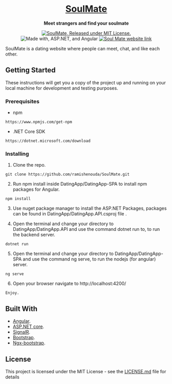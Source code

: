 <h1 align="center">
  <a href="http://ramishenouda-001-site1.itempurl.com/">
    SoulMate
  </a>
</h1>

<p align="center">
  <strong>Meet strangers and find your soulmate</strong><br>
</p>

<p align="center">
  <a href="https://github.com/ramishenouda/SoulMate/blob/master/LICENSE">
    <img src="https://img.shields.io/badge/license-MIT-blue.svg" alt="SoulMate, Released under MIT License." />
  </a>
  <img src="https://img.shields.io/badge/Made%20with-ASP.net & Angular-1f425f.svg" alt="Made with, ASP.NET, and Angular" />
  <a href="http://soulmate.azurewebsites.net/">
    <img src="https://img.shields.io/badge/Website-SoulMate-brightgreen.svg" alt="Soul Mate website link" />
  </a>
</p>

SoulMate is a dating website where people can meet, chat, and like each other.

## Getting Started

These instructions will get you a copy of the project up and running on your local machine for development and testing purposes.

### Prerequisites

- npm

```
https://www.npmjs.com/get-npm
```

- .NET Core SDK

```
https://dotnet.microsoft.com/download
```

### Installing

1. Clone the repo.

```
git clone https://github.com/ramishenouda/SoulMate.git
```

2. Run npm install inside DatingApp/DatingApp-SPA to install npm packages for Angular.

```
npm install
```

3. Use nuget package manager to install the ASP.NET Packages, packages can be found in DatingApp/DatingApp.API.csproj file .

4. Open the terminal and change your directory to DatingApp/DatingApp.API and use the command dotnet run to, to run the backend server. 

```
dotnet run
```
5. Open the terminal and change your directory to DatingApp/DatingApp-SPA and use the command ng serve, to run the nodejs (for angular) server.   

```
ng serve
```

6. Open your browser navigate to http://localhost:4200/

```
Enjoy.
```

## Built With

* [Angular](https://angular.io/).
* [ASP.NET core](https://dotnet.microsoft.com/apps/aspnet).
* [SignalR](https://dotnet.microsoft.com/apps/aspnet/signalr).
* [Bootstrap](https://getbootstrap.com/).
* [Ngx-bootstrap](https://valor-software.com/ngx-bootstrap/#/).

## License

This project is licensed under the MIT License - see the [LICENSE.md](LICENSE.md) file for details
